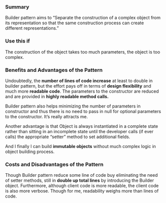 ### Summary
Builder pattern aims to “Separate the construction of a complex object from its representation so that the same construction process can create different representations.”
### Use this if
The construction of the object takes too much parameters, the object is too complex.
### Benefits and Advantages of the Pattern
Undoubtedly, the **number of lines of code increase** at least to double in builder pattern, but the effort pays off in terms of **design flexibility** and much more **readable code**. The parameters to the constructor are reduced and are provided in **highly readable method calls.**

Builder pattern also helps minimizing the number of parameters in constructor and thus there is no need to pass in null for optional parameters to the constructor. It’s really attracts me.

Another advantage is that Object is always instantiated in a complete state rather than sitting in an incomplete state until the developer calls (if ever calls) the appropriate “setter” method to set additional fields.

And I finally I can build **immutable objects** without much complex logic in object building process.

### Costs and Disadvantages of the Pattern
Though Builder pattern reduce some line of code buy eliminating the need of setter methods, still in **double up total lines** by introducing the Builder object. Furthermore, although client code is more readable, the client code is also more verbose. Though for me, readability weighs more than lines of code.